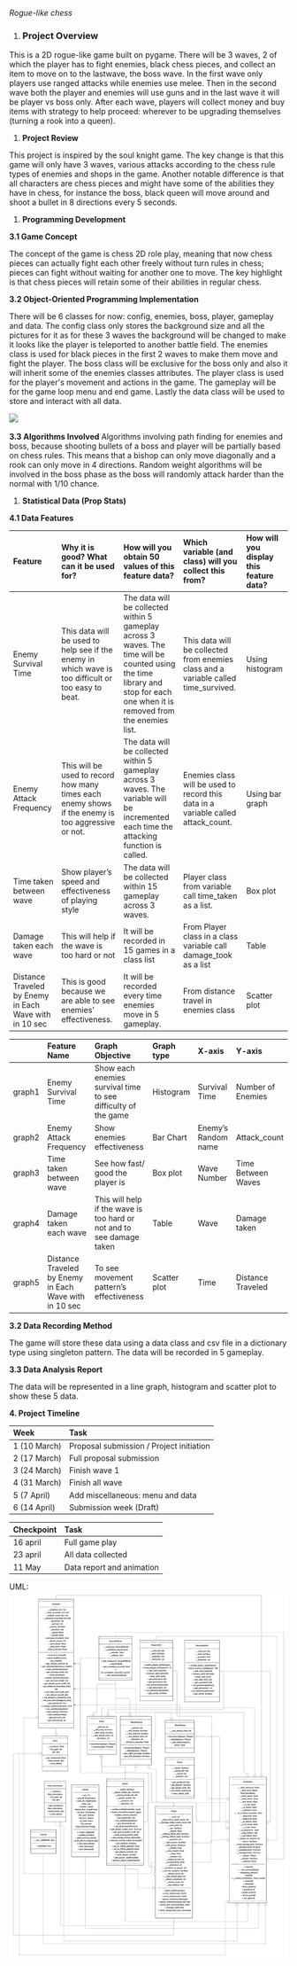 ﻿<a name="_tegym92zswr2"></a>*Rogue-like chess*

1. ### <a name="_amckximd7rbz"></a>**Project Overview**
This is a 2D rogue-like game built on pygame. There will be 3 waves, 2 of which the player has to fight enemies, black chess pieces, and collect an item to move on to the lastwave, the boss wave. In the first wave only players use ranged attacks while enemies use melee. Then in the second wave both the player and enemies will use guns and in the last wave it will be player vs boss only. After each wave, players will collect money and buy items with strategy to help proceed: wherever to be upgrading themselves (turning a rook into a queen).

1. **Project Review**

This project is inspired by the soul knight game. The key change is that this game will only have 3 waves, various attacks according to the chess rule types of enemies and shops in the game. Another notable difference is that all characters are chess pieces and might have some of the abilities they have in chess, for instance the boss, black queen will move around and shoot a bullet in 8 directions every 5 seconds. 

1. **Programming Development**

**3.1 Game Concept**

The concept of the game is chess 2D role play, meaning that now chess pieces can actually fight each other freely without turn rules in chess; pieces can fight without waiting for another one to move. The key highlight is that chess pieces will retain some of their abilities in regular chess.

**3.2  Object-Oriented Programming Implementation**

There will be 6 classes for now: config, enemies, boss, player, gameplay and data. The config class only stores the background size and all the pictures for it as for these 3 waves the background will be changed to make it looks like the player is teleported to another battle field. The enemies class is used for black pieces in the first 2 waves to make them move and fight the player. The boss class will be exclusive for the boss only and also it will inherit some of the enemies classes attributes. The player class is used for the player's movement and actions in the game. The gameplay will be for the game loop menu and end game. Lastly the data class will be used to store and interact with all data.


![](Aspose.Words.94bbdc72-9b33-4fee-825a-95e6e74c0738.001.png)

**3.3 Algorithms Involved**
Algorithms involving path finding for enemies and boss, because shooting bullets of a boss and player will be partially based on chess rules. This means that a bishop can only move diagonally and a rook can only move in 4 directions. Random weight algorithms will be involved in the boss phase as the boss will randomly attack harder than the normal with 1/10 chance.

1. **Statistical Data (Prop Stats)**

**4.1 Data Features**

|Feature|Why it is good? What can it be used for?|How will you obtain 50 values of this feature data?|Which variable (and class) will you collect this from?|How will you display this feature data?|
| :- | :- | :- | :- | :- |
|Enemy Survival Time|This data will be used to help see if the enemy in which wave is too difficult or too easy to beat.|The data will be  collected within 5 gameplay across 3 waves. The time will be counted using the time library and stop for each one when it is removed from the enemies list.|This data will be collected from enemies class and a variable called time\_survived.|Using histogram|
|Enemy Attack Frequency|This will be used to record how many times each enemy shows if the enemy is too aggressive or not.|The data will be  collected within 5 gameplay across 3 waves. The variable will be incremented each time the attacking function is called.|Enemies class will be used to record this data in a variable called attack\_count.|Using bar graph|
|Time taken between wave|Show player’s speed and effectiveness of playing style|The data will be  collected within 15 gameplay across 3 waves.|Player class from variable call time\_taken as a list.|Box plot|
|Damage taken each wave|This will help if the wave is too hard or not|It will be recorded in 15 games in a class list |From Player class in a class variable call damage\_took as a list|Table|
|Distance Traveled by Enemy in Each Wave with in 10 sec|This is good because we are able to see enemies' effectiveness.|It will be recorded every time enemies move in 5 gameplay.|From distance travel in enemies class|Scatter plot|

||Feature Name|Graph Objective|Graph type|X-axis|Y-axis|
| :- | :- | :- | :- | :- | :- |
|graph1|Enemy Survival Time|Show each enemies survival time to see difficulty of the game|Histogram|Survival Time|Number of Enemies|
|graph2|Enemy Attack Frequency|Show enemies effectiveness|Bar Chart|Enemy’s Random name|Attack\_count|
|graph3|Time taken between wave|See how fast/ good the player is|Box plot|Wave Number|Time Between Waves|
|graph4|Damage taken each wave|This will help if the wave is too hard or not and to see damage taken|Table|Wave|Damage taken |
|graph5|Distance Traveled by Enemy in Each Wave with in 10 sec|To see movement pattern’s effectiveness|Scatter plot|Time|Distance Traveled|


**3.2 Data Recording Method**

The game will store these data using a data class and csv file in a dictionary type using singleton pattern. The data will be recorded in 5 gameplay. 

**3.3 Data Analysis Report**

The data will be represented in a line graph, histogram and scatter plot to show these 5 data. 

**4. Project Timeline**

|**Week**|**Task**|
| :- | :- |
|1 (10 March)|Proposal submission / Project initiation|
|2 (17 March)|Full proposal submission|
|3 (24 March)|Finish wave 1|
|4 (31 March)|Finish all wave|
|5 (7 April)|Add miscellaneous: menu and data|
|6 (14 April)|Submission week (Draft)|



|Checkpoint|Task|
| :- | :- |
|16 april|Full game play|
|23 april|All data collected|
|11 May|Data report and animation|

UML:
![UML Diagram](uml/uml.png)
